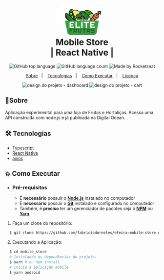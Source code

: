 <h1 align="center">
    <img alt="Proffy" src="./src/assets/Logo@3x.png" height="100px" />
    <br>Mobile Store<br/>
    | React Native |
</h1>

<p align="center">
  <img alt="GitHub top language" src="https://img.shields.io/github/languages/top/fabriciodorneles/proffy?style=flat-square">
  <img alt="GitHub language count" src="https://img.shields.io/github/languages/count/fabriciodorneles/proffy?style=flat-square">
  <img alt="Made by Rocketseat" src="https://img.shields.io/badge/made%20by-Rocketseat-%237519C1?style=flat-square"><br/>

</p>
<p align="center">
  <a href="#bookmark-sobre">Sobre</a>&nbsp;&nbsp;&nbsp;|&nbsp;&nbsp;&nbsp;
  <a href="#rocket-tecnologias">Tecnologias</a>&nbsp;&nbsp;&nbsp;|&nbsp;&nbsp;&nbsp;
  <a href="#boom-como-executar">Como Executar</a>&nbsp;&nbsp;&nbsp;|&nbsp;&nbsp;&nbsp;
  <a href="#memo-licença">Licença</a>
</p>

<p align="center">
  <img alt="design do projeto - dashboard" width="650px" src="./.github/dashboard.png" />
  <img alt="design do projeto - cart" width="650px" src="./.github/cart.png" />
<p>

## 🚀Sobre

Aplicação experimental para uma loja de Frutas e Hortaliças. 
Acessa uma API construida com node.js e já publicada na Digital Ocean.


## 🛠 Tecnologias

-  [Typescript](https://www.typescriptlang.org/)
-  [React Native](http://facebook.github.io/react-native/)
-  [axios](https://github.com/axios/axios)

## :boom: Como Executar

- ### **Pré-requisitos**

  - É **necessário** possuir o **[Node.js](https://nodejs.org/en/)** instalado no computador
  - É **necessário** possuir o **[Git](https://git-scm.com/)** instalado e configurado no computador
  - Também, é **preciso** ter um gerenciador de pacotes seja o **[NPM](https://www.npmjs.com/)** ou **[Yarn](https://yarnpkg.com/)**.

1. Faça um clone do repositório:

```sh
  $ git clone https://github.com/fabriciodorneles/efeira-mobile-store.git
```

2. Executando a Aplicação:

```sh
  $ cd mobile_store
  # Instalando as dependências do projeto.
  $ yarn # ou npm install
  # Inicie a aplicação mobile
  $ yarn android
```



